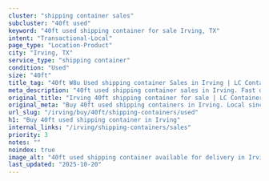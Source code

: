 ```yaml
---
cluster: "shipping container sales"
subcluster: "40ft used"
keyword: "40ft used shipping container for sale Irving, TX"
intent: "Transactional-Local"
page_type: "Location-Product"
city: "Irving, TX"
service_type: "shipping container"
condition: "Used"
size: "40ft"
title_tag: "40ft W8u Used shipping container Sales in Irving | LC Container"
meta_description: "40ft used shipping container sales in Irving. Fast delivery, competitive pricing. Serving shipping containers area. Quote ID: 8Z6. Call (214) 524-4168 for your free quote today."
original_title: "Irving 40ft shipping container for sale | LC Container"
original_meta: "Buy 40ft used shipping containers in Irving. Local since 2003. New & used inventory. Fast delivery. Get your free quote — call (214) 524-4168 today."
url_slug: "/irving/buy/40ft/shipping-containers/used"
h1: "Buy 40ft used shipping container in Irving"
internal_links: "/irving/shipping-containers/sales"
priority: 3
notes: ""
noindex: true
image_alt: "40ft used shipping container available for delivery in Irving"
last_updated: "2025-10-20"
---
```


<!-- TODO: Add unique city/inventory copy, images, and internal links here. -->
